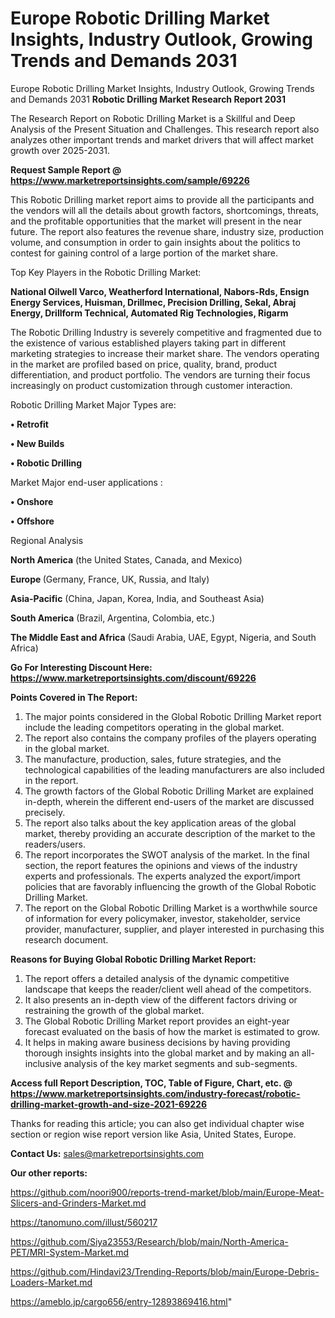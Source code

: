 # Europe Robotic Drilling Market Insights, Industry Outlook, Growing Trends and Demands 2031
 Europe Robotic Drilling Market Insights, Industry Outlook, Growing Trends and Demands 2031
<strong>Robotic Drilling Market Research Report 2031</strong>

The Research Report on Robotic Drilling Market is a Skillful and Deep Analysis of the Present Situation and Challenges. This research report also analyzes other important trends and market drivers that will affect market growth over 2025-2031.

<strong>Request Sample Report @ <a href=https://www.marketreportsinsights.com/sample/69226>https://www.marketreportsinsights.com/sample/69226</a></strong>

This Robotic Drilling market report aims to provide all the participants and the vendors will all the details about growth factors, shortcomings, threats, and the profitable opportunities that the market will present in the near future. The report also features the revenue share, industry size, production volume, and consumption in order to gain insights about the politics to contest for gaining control of a large portion of the market share.

Top Key Players in the Robotic Drilling Market:

<strong>National Oilwell Varco, Weatherford International, Nabors-Rds, Ensign Energy Services, Huisman, Drillmec, Precision Drilling, Sekal, Abraj Energy, Drillform Technical, Automated Rig Technologies, Rigarm</strong>

The Robotic Drilling Industry is severely competitive and fragmented due to the existence of various established players taking part in different marketing strategies to increase their market share. The vendors operating in the market are profiled based on price, quality, brand, product differentiation, and product portfolio. The vendors are turning their focus increasingly on product customization through customer interaction.

Robotic Drilling Market Major Types are:

<strong>• Retrofit

• New Builds

• Robotic Drilling</strong>

Market Major end-user applications :

<strong>• Onshore

• Offshore</strong>

Regional Analysis

</u><strong><b>North America</b></strong> (the United States, Canada, and Mexico)

<strong><b>Europe </b></strong>(Germany, France, UK, Russia, and Italy)

<strong><b>Asia-Pacific</b></strong> (China, Japan, Korea, India, and Southeast Asia)

<strong><b>South America</b></strong> (Brazil, Argentina, Colombia, etc.)

<strong><b>The Middle East and Africa</b></strong> (Saudi Arabia, UAE, Egypt, Nigeria, and South Africa)

<strong>Go For Interesting Discount Here: <a href=https://www.marketreportsinsights.com/discount/69226>https://www.marketreportsinsights.com/discount/69226</a></strong>

<strong>Points Covered in The Report:</strong>
<ol>
  <li>The major points considered in the Global Robotic Drilling Market report include the leading competitors operating in the global market.</li>
  <li>The report also contains the company profiles of the players operating in the global market.</li>
  <li>The manufacture, production, sales, future strategies, and the technological capabilities of the leading manufacturers are also included in the report.</li>
  <li>The growth factors of the Global Robotic Drilling Market are explained in-depth, wherein the different end-users of the market are discussed precisely.</li>
  <li>The report also talks about the key application areas of the global market, thereby providing an accurate description of the market to the readers/users.</li>
  <li>The report incorporates the SWOT analysis of the market. In the final section, the report features the opinions and views of the industry experts and professionals. The experts analyzed the export/import policies that are favorably influencing the growth of the Global Robotic Drilling Market.</li>
  <li>The report on the Global Robotic Drilling Market is a worthwhile source of information for every policymaker, investor, stakeholder, service provider, manufacturer, supplier, and player interested in purchasing this research document.</li>
</ol>
<strong>Reasons for Buying Global Robotic Drilling Market Report:</strong>

<ol>
  <li>The report offers a detailed analysis of the dynamic competitive landscape that keeps the reader/client well ahead of the competitors.</li>
  <li>It also presents an in-depth view of the different factors driving or restraining the growth of the global market.</li>
  <li>The Global Robotic Drilling Market report provides an eight-year forecast evaluated on the basis of how the market is estimated to grow.</li>
  <li>It helps in making aware business decisions by having providing thorough insights insights into the global market and by making an all-inclusive analysis of the key market segments and sub-segments.</li>
</ol>
<strong>Access full Report Description, TOC, Table of Figure, Chart, etc. @ <a href=https://www.marketreportsinsights.com/industry-forecast/robotic-drilling-market-growth-and-size-2021-69226>https://www.marketreportsinsights.com/industry-forecast/robotic-drilling-market-growth-and-size-2021-69226</a></strong>


Thanks for reading this article; you can also get individual chapter wise section or region wise report version like Asia, United States, Europe.

<strong>Contact Us:</strong>
sales@marketreportsinsights.com

<strong>Our other reports:</strong>

<a href=https://github.com/noori900/reports-trend-market/blob/main/Europe-Meat-Slicers-and-Grinders-Market.md>https://github.com/noori900/reports-trend-market/blob/main/Europe-Meat-Slicers-and-Grinders-Market.md</a>

<a href=https://tanomuno.com/illust/560217>https://tanomuno.com/illust/560217</a>

<a href=https://github.com/Siya23553/Research/blob/main/North-America-PET/MRI-System-Market.md>https://github.com/Siya23553/Research/blob/main/North-America-PET/MRI-System-Market.md</a>

<a href=https://github.com/Hindavi23/Trending-Reports/blob/main/Europe-Debris-Loaders-Market.md>https://github.com/Hindavi23/Trending-Reports/blob/main/Europe-Debris-Loaders-Market.md</a>

<a href=https://ameblo.jp/cargo656/entry-12893869416.html>https://ameblo.jp/cargo656/entry-12893869416.html</a>"
